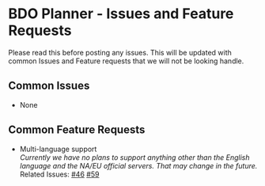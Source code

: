 # BDO Planner - Issues and Feature Requests

Please read this before posting any issues. This will be updated with common Issues and Feature requests that we will not be looking handle.

## Common Issues

-   None

## Common Feature Requests

-   Multi-language support  
    _Currently we have no plans to support anything other than the English language and the NA/EU official servers. That may change in the future._  
    Related Issues: [#46](https://gitlab.com/bdo_planner/issues/issues/46) [#59](https://gitlab.com/bdo_planner/issues/issues/59)